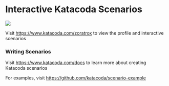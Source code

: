 # Interactive Katacoda Scenarios

[![](http://shields.katacoda.com/katacoda/zoratrox/count.svg)](https://www.katacoda.com/zoratrox "Get your profile on Katacoda.com")

Visit https://www.katacoda.com/zoratrox to view the profile and interactive scenarios

### Writing Scenarios
Visit https://www.katacoda.com/docs to learn more about creating Katacoda scenarios

For examples, visit https://github.com/katacoda/scenario-example
